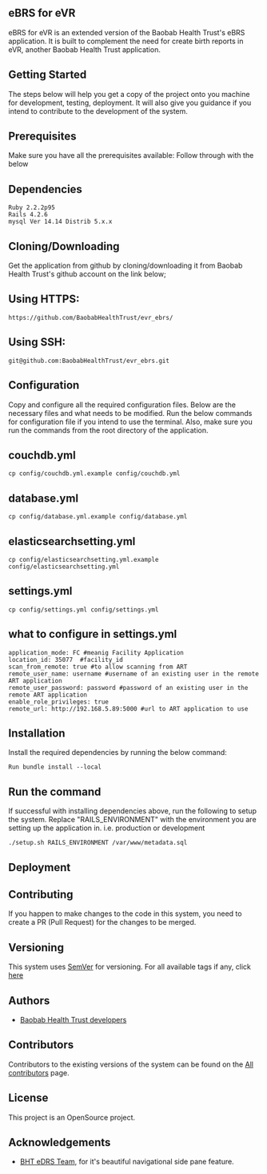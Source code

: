 eBRS for eVR
-
eBRS for eVR is an extended version of the Baobab Health Trust's eBRS application. It is built to complement the need for 
create birth reports in eVR, another Baobab Health Trust application. 

Getting Started
-
The steps below will help you get a copy of the project onto you machine for development, testing, deployment. 
It will also give you guidance if you intend to contribute to the development of the system.

Prerequisites
-
Make sure you have all the prerequisites available: Follow through with the below

Dependencies
-
    Ruby 2.2.2p95 
    Rails 4.2.6
    mysql Ver 14.14 Distrib 5.x.x
    
Cloning/Downloading
-
Get the application from github by cloning/downloading it from Baobab Health Trust's github account on the link below;

Using HTTPS:
-
    https://github.com/BaobabHealthTrust/evr_ebrs/
    
Using SSH:
-
    git@github.com:BaobabHealthTrust/evr_ebrs.git
    
Configuration
-
Copy and configure all the required configuration files. Below are the necessary files and what needs to be modified.
Run the below commands for configuration file if you intend to use the terminal. Also, make sure you run the commands
from the root directory of the application.

couchdb.yml
-
    cp config/couchdb.yml.example config/couchdb.yml

database.yml
-
    cp config/database.yml.example config/database.yml

elasticsearchsetting.yml
-
    cp config/elasticsearchsetting.yml.example config/elasticsearchsetting.yml

settings.yml
-
    cp config/settings.yml config/settings.yml
what to configure in settings.yml
-
    application_mode: FC #meanig Facility Application
    location_id: 35077  #facility_id
    scan_from_remote: true #to allow scanning from ART
    remote_user_name: username #username of an existing user in the remote ART application
    remote_user_password: password #password of an existing user in the remote ART application
    enable_role_privileges: true 
    remote_url: http://192.168.5.89:5000 #url to ART application to use 
    
Installation
-
Install the required dependencies by running the below command:
    
    Run bundle install --local

Run the command 
-
If successful with installing dependencies above, run the following to setup the system. Replace "RAILS_ENVIRONMENT" 
with the environment you are setting up the application in. i.e. production or development

    ./setup.sh RAILS_ENVIRONMENT /var/www/metadata.sql

Deployment
-

Contributing
-
If you happen to make changes to the code in this system, you need to create a PR (Pull Request) for the changes to be merged.

Versioning
-
This system uses [SemVer](http://semver.org/) for versioning.
For all available tags if any, click [here](https://github.com/BaobabHealthTrust/evr_ebrs/tags)

Authors
-
* [Baobab Health Trust developers](https://github.com/orgs/BaobabHealthTrust/teams/developers/members)

Contributors
-
Contributors to the existing versions of the system can be found on the
[All contributors](https://github.com/BaobabHealthTrust/evr_ebrs/graphs/contributors) page.

License
-
This project is an OpenSource project.

Acknowledgements
-
* [BHT eDRS Team](), for it's beautiful navigational side pane feature.

